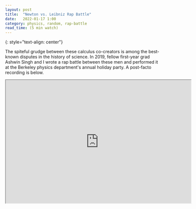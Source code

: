 ```yaml
---
layout: post
title:	"Newton vs. Leibniz Rap Battle"
date:	2022-01-17 1:00
category: physics, random, rap-battle
read_time: (5 min watch)
---
```

<!-- ![grid26] -->
{: style="text-align: center"}
<!--exc-->


The spiteful grudge between these calculus co-creators is among the best-known disputes in the history of science. In 2019, fellow first-year grad Ashwin Singh and I wrote a rap battle between these men and performed it at the Berkeley physics department's annual holiday party. A post-facto recording is below.

<p align="center">
<iframe width="600" height="400"
src="https://www.youtube.com/embed/COeKdP3EkXU">
</iframe>
</p>
